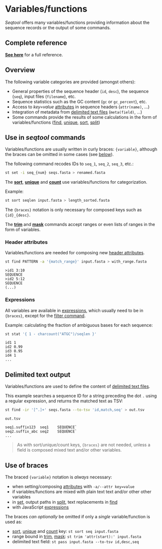 # Variables/functions

*Seqtool* offers many variables/functions providing information about
the sequence records or the output of some commands.

## Complete reference

**[See here](var_reference.md)** for a full reference.


## Overview

The following variable categories are provided (amongst others):

* General properties of the sequence header (`id`, `desc`),
  the sequence (`seq`), input files (`filename`), etc.
* Sequence statistics such as the GC content (`gc` or `gc_percent`), etc.
* Access to *key=value* [attributes](attributes.md) in sequence headers (`attr(name)`, ...)
* Integration of metadata from [delimited text files](meta.md) (`meta(field)`, ...)
* Some commands provide the results of some calculations in the form of variables/functions
  ([find](find.md), [unique](unique.md), [sort](sort.md), [split](split.md))


## Use in *seqtool* commands

Variables/functions are usually written in curly braces: `{variable}`,
although the braces can be omitted in some cases (see [below](#use-of-braces)).

The following command recodes IDs to `seq_1`, `seq_2`, `seq_3`, etc.:

```sh
st set -i seq_{num} seqs.fasta > renamed.fasta
```

The **[sort](sort.md)**, **[unique](unique.md)** and **[count](count.md)** use variables/functions
for categorization.

Example:

```sh
st sort seqlen input.fasta > length_sorted.fasta
```

The `{braces}` notation is only necessary for composed keys such as `{id}_{desc}`.

The **[trim](trim.md)** and **[mask](mask.md)** commands accept ranges or even lists of ranges
in the form of variables.

### Header attributes

Variables/functions are needed for composing new [header attributes](attributes.md).

```sh
st find PATTERN -a '{match_range}' input.fasta > with_range.fasta
```

```
>id1 3:10
SEQUENCE
>id2 5:12
SEQUENCE
(...)
```

### Expressions

All variables are available in [expressions](expressions.md), which usually need to
be in `{braces}`, except for the [filter command](filter.md).

Example: calculating the fraction of ambiguous bases for each sequence:

```sh
st stat '{ 1 - charcount("ATGC")/seqlen }'
```

```
id1	1
id2	0.99
id3	0.95
id4	1
...
```

## Delimited text output

Variables/functions are used to define the content of [delimited text files](pass.md).

This example searches a sequence ID for a string preceding the dot `.`
using a regular expression, and returns the matched text as TSV:

```sh
st find -ir '[^.]+' seqs.fasta --to-tsv 'id,match,seq' > out.tsv
```

`out.tsv`

```
seq1.suffix123	seq1	SEQUENCE`
seq2.suffix_abc	seq2	SEQUENCE`
...
```

> As with sort/unique/count keys, `{braces}` are not needed, unless a field is composed
> mixed text and/or other variables.

## Use of braces

The braced `{variable}` notation is *always* necessary:

* when setting/composing [attributes](attributes.md) with `-a/--attr key=value`
* if variables/functions are mixed with plain text text and/or other other variables
* in [set](set.md), output paths in [split](split.md), text replacements in [find](find.md)
* with JavaScript [expressions](expressions.md)

The braces *can optionally* be omitted if only a *single* variable/function
is used as:

* [sort](sort.md), [unique](unique.md) and [count](count.md) key: `st sort seq input.fasta`
* range bound in [trim](trim.md), [mask](mask.md): `st trim 'attr(start):' input.fasta`
* delimited text field: `st pass input.fasta --to-tsv id,desc,seq`
